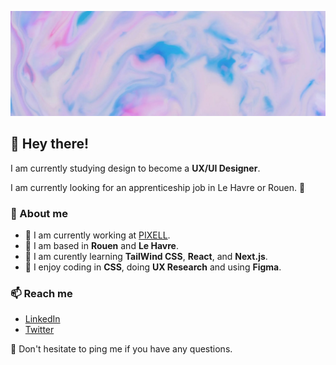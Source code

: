 ![Image](https://github.com/iampaulchevrier/iampaulchevrier/blob/main/banner.jpg)
## 👋 Hey there!
I am currently studying design to become a **UX/UI Designer**.

I am currently looking for an apprenticeship job in Le Havre or Rouen. 👀

### 📖 About me
- 💼 I am currently working at [PIXELL](https://www.pixell.fr/).
- 📌 I am based in **Rouen** and **Le Havre**.
- 🧠 I am curently learning **TailWind CSS**, **React**, and **Next.js**.
- 💄 I enjoy coding in **CSS**, doing **UX Research** and using **Figma**.

### 📫 Reach me
- [LinkedIn](https://www.linkedin.com/in/iampaulchevrier/)
- [Twitter](https://twitter.com/iampaulchevrier)

🔔 Don't hesitate to ping me if you have any questions.
